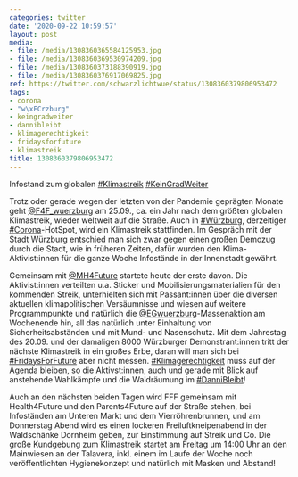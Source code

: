 ```yaml
---
categories: twitter
date: '2020-09-22 10:59:57'
layout: post
media:
- file: /media/1308360365584125953.jpg
- file: /media/1308360369530974209.jpg
- file: /media/1308360373188390919.jpg
- file: /media/1308360376917069825.jpg
ref: https://twitter.com/schwarzlichtwue/status/1308360379806953472
tags:
- corona
- "w\xFCrzburg"
- keingradweiter
- dannibleibt
- klimagerechtigkeit
- fridaysforfuture
- klimastreik
title: 1308360379806953472
---
```

Infostand zum globalen [#Klimastreik](/t/klimastreik) [#KeinGradWeiter](/t/keingradweiter)



Trotz oder gerade wegen der letzten von der Pandemie geprägten Monate geht [@F4F_wuerzburg](https://twitter.com/F4F_wuerzburg) am 25.09., ca. ein Jahr nach dem größten globalen Klimastreik, wieder weltweit auf die Straße. 
Auch in [#Würzburg](/t/würzburg), derzeitiger [#Corona](/t/corona)-HotSpot, wird ein Klimastreik stattfinden. Im Gespräch mit der Stadt Würzburg entschied man sich zwar gegen einen großen Demozug durch die Stadt, wie in früheren Zeiten, dafür wurden den Klima-Aktivist:innen für die ganze Woche Infostände in der Innenstadt gewährt.

Gemeinsam mit [@MH4Future](https://twitter.com/MH4Future) startete heute der erste davon. Die Aktivist:innen verteilten u.a. Sticker und Mobilisierungsmaterialien für den kommenden Streik, unterhielten sich mit Passant:innen über die diversen aktuellen klimapolitischen Versäumnisse und wiesen auf weitere Programmpunkte und natürlich die [@EGwuerzburg](https://twitter.com/EGwuerzburg)-Massenaktion am Wochenende hin, all das natürlich unter Einhaltung von Sicherheitsabständen und mit Mund- und Nasenschutz.
Mit dem Jahrestag des 20.09. und der damaligen 8000 Würzburger Demonstrant:innen tritt der nächste Klimastreik in ein großes Erbe, daran will man sich bei [#FridaysForFuture](/t/fridaysforfuture) aber nicht messen.
[#Klimagerechtigkeit](/t/klimagerechtigkeit) muss auf der Agenda bleiben, so die Aktivst:innen, auch und gerade mit Blick auf anstehende Wahlkämpfe und die Waldräumung im [#DanniBleibt](/t/dannibleibt)!



Auch an den nächsten beiden Tagen wird
FFF gemeinsam mit Health4Future und den Parents4Future auf der Straße stehen,  bei Infoständen  am Unteren Markt und dem Vierröhrenbrunnen, und am Donnerstag Abend wird es einen lockeren Freiluftkneipenabend in der Waldschänke Dornheim geben, zur Einstimmung auf Streik und Co.
Die große Kundgebung zum Klimastreik startet am Freitag um 14:00 Uhr an den Mainwiesen an der Talavera, inkl. einem im Laufe der Woche noch veröffentlichten Hygienekonzept und natürlich mit Masken und Abstand!